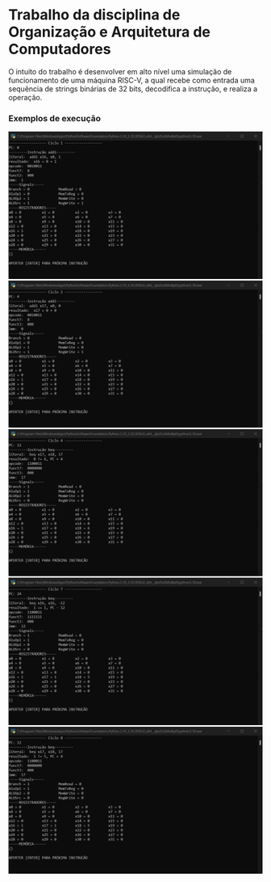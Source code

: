 # Trabalho da disciplina de Organização e Arquitetura de Computadores

O intuito do trabalho é desenvolver em alto nível uma simulação de funcionamento de uma máquina RISC-V, a qual recebe como entrada uma sequência de strings binárias de 32 bits, decodifica a instrução, e realiza a operação.

<div>
  <h3>Exemplos de execução</h3>
  <img src='https://github.com/NickolasCrema/imagens_readmes/blob/main/riscv/teste-1.png?raw=true' width=700px/>
  <img src='https://github.com/NickolasCrema/imagens_readmes/blob/main/riscv/teste-2.png?raw=true' width=700px/>
  <img src='https://github.com/NickolasCrema/imagens_readmes/blob/main/riscv/teste-3.png?raw=true' width=700px/>
  <img src='https://github.com/NickolasCrema/imagens_readmes/blob/main/riscv/teste-4.png?raw=true' width=700px/>
  <img src='https://github.com/NickolasCrema/imagens_readmes/blob/main/riscv/teste-5.png?raw=true' width=700px/>
  
</div>
